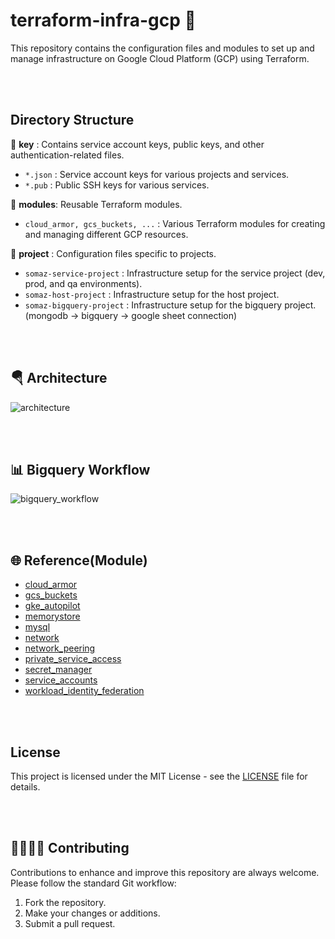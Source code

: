 # terraform-infra-gcp 🚀
This repository contains the configuration files and modules to set up and manage infrastructure on Google Cloud Platform (GCP) using Terraform.

<br/><br/>

## Directory Structure
📁 **key** : Contains service account keys, public keys, and other authentication-related files.
- `*.json` : Service account keys for various projects and services.
- `*.pub` : Public SSH keys for various services.

📁 **modules**: Reusable Terraform modules.
- `cloud_armor, gcs_buckets, ...` : Various Terraform modules for creating and managing different GCP resources.

📁 **project** : Configuration files specific to projects.
- `somaz-service-project` : Infrastructure setup for the service project (dev, prod, and qa environments).
- `somaz-host-project` : Infrastructure setup for the host project.
- `somaz-bigquery-project` : Infrastructure setup for the bigquery project. (mongodb -> bigquery -> google sheet connection)

<br/><br/>

## 🪂 Architecture
![architecture](https://github.com/somaz94/terraform-infra-gcp/assets/112675579/96eda2fd-a2d2-4e8c-ba38-9e2bedfc696c)

<br/><br/>

## 📊 Bigquery Workflow
![bigquery_workflow](https://github.com/somaz94/terraform-infra-gcp/assets/112675579/ce735fcf-4ff5-4fed-a1c0-b23a88a3044e)

<br/><br/>

## 🌐 Reference(Module)
- [cloud_armor](https://github.com/GoogleCloudPlatform/terraform-google-cloud-armor)
- [gcs_buckets](https://github.com/terraform-google-modules/terraform-google-cloud-storage)
- [gke_autopilot](https://github.com/terraform-google-modules/terraform-google-kubernetes-engine/tree/master/modules/beta-autopilot-public-cluster)
- [memorystore](https://github.com/terraform-google-modules/terraform-google-memorystore)
- [mysql](https://github.com/terraform-google-modules/terraform-google-sql-db/tree/master/modules/mysql)
- [network](https://github.com/terraform-google-modules/terraform-google-network)
- [network_peering](https://github.com/terraform-google-modules/terraform-google-network/tree/master/modules/network-peering)
- [private_service_access](https://github.com/terraform-google-modules/terraform-google-sql-db/tree/master/modules/private_service_access)
- [secret_manager](https://github.com/GoogleCloudPlatform/terraform-google-secret-manager)
- [service_accounts](https://github.com/terraform-google-modules/terraform-google-service-accounts)
- [workload_identity_federation](https://github.com/mscribellito/terraform-google-workload-identity-federation)

<br/><br/>

## License

This project is licensed under the MIT License - see the [LICENSE](LICENSE) file for details.

<br/><br/>

## 👨‍👩‍👦‍👧 Contributing
Contributions to enhance and improve this repository are always welcome. Please follow the standard Git workflow:

1. Fork the repository.
2. Make your changes or additions.
3. Submit a pull request.

